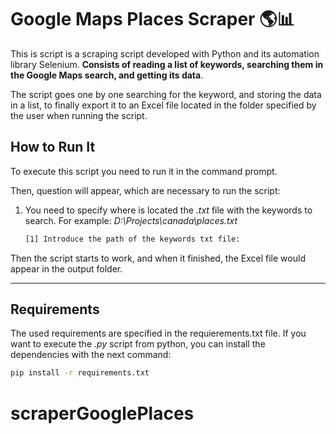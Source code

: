 # Google Maps Places Scraper 🌎📊

This is script is a scraping script developed with Python and its automation library Selenium. **Consists of reading a list of keywords, searching them in the Google Maps search, and getting its data**.

The script goes one by one searching for the keyword, and storing the data in a list, to finally export it to an Excel file located in the folder specified by the user when running the script.

<!-- In the presentation video I show the script running without hiding the Chrome window, and it can be seen quite clear the process that the script follows. -->

<!-- However, although I have added [that version](build/maps_scraper_juaristech_windowed_demo.exe) in the build folder, the final version and the one it is in the source code, works without showing the Chrome window, because it works with 5 simultaneous threads to increase the speed and obtain the results faster. -->
<!-- 
For now the script works only for Spanish and English languages, however, I can add more languages in the future.

[![Google Maps Scraper](https://juaristech.com/wp-content/uploads/2021/11/google-maps-scraper-result.jpg)](https://juaristech.com/google-maps-scraper "JuarisTech") -->

## How to Run It

To execute this script you need to run it in the command prompt.

<!-- ```bash
google_maps_scraper_juaristech.exe
``` -->

Then, question will appear, which are necessary to run the script:

<!-- 1. You will need to type "ES" for Spanish or "EN" for English.

    ```bash
    [1] Introduce the language, (ES o EN): 
 1. You will need to specify the folder to save the output Excel and images. For example: *D:\Projects\Spain\Madrid\output\\*

    ```bash
    [2] Introduce the path to save the images:
    ``` -->

1. You need to specify where is located the *.txt* file with the keywords to search. For example: *D:\Projects\canada\places.txt*

    ```bash
    [1] Introduce the path of the keywords txt file:
    ```

Then the script starts to work, and when it finished, the Excel file would appear in the output folder.

---

<!-- For any doubts about how to use the program, you can read the article of our web or see the demo video.

- Explanatory article: https://juaristech.com/google-maps-scraper
- Demo video: https://youtu.be/XX-u-eNkRFs -->

## Requirements

The used requirements are specified in the requierements.txt file. If you want to execute the *.py* script from python, you can install the dependencies with the next command:

```bash
pip install -r requirements.txt
```

<!-- ## Contact

mazhar921345@gmail.com
whatsapp: +923414313217 -->

# scraperGooglePlaces
